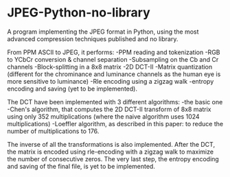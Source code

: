 # JPEG-Python-no-library
A program implementing the JPEG format in Python, using the most advanced compression techniques published and no library.

From PPM ASCII to JPEG, it performs: 
-PPM reading and tokenization
-RGB to YCbCr conversion & channel separation
-Subsampling on the Cb and Cr channels
-Block-splitting in a 8x8 matrix 
-2D DCT-II
-Matrix quantization (different for the chrominance and luminance channels as the human eye is more sensitive to luminance)
-Rle encoding using a zigzag walk
-entropy encoding and saving (yet to be implemented).

The DCT have been implemented with 3 different algorithms: 
-the basic one
-Chen's algorithm, that computes the 2D DCT-II transform of 8x8 matrix using only 352 multiplications (where the naive algorithm uses 1024 multiplications)
-Loeffler algorithm, as described in this paper: to reduce the number of multiplications to 176. 

The inverse of all the transformations is also implemented. After the DCT, the matrix is encoded using rle-encoding with a zigzag walk to maximize the number of consecutive zeros. 
The very last step, the entropy encoding and saving of the final file, is yet to be implemented.
